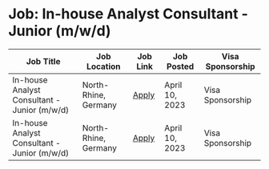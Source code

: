 # Job: In-house Analyst Consultant - Junior (m/w/d)

| Job Title | Job Location | Job Link | Job Posted | Visa Sponsorship |
| --- | --- | --- | --- | --- |
| In-house Analyst Consultant - Junior (m/w/d) | North-Rhine, Germany | [Apply](https://picnic.app/careers/jobs/4532215/strategy--amp--analytics/k%C3%B6ln-north-rhine-westphalia-germany/in-house-analyst-consultant---junior---m-w-d-) | April 10, 2023 | Visa Sponsorship |
| In-house Analyst Consultant - Junior (m/w/d) | North-Rhine, Germany | [Apply](https://picnic.app/careers/jobs/4532215/strategy--amp--analytics/k%C3%B6ln-north-rhine-westphalia-germany/in-house-analyst-consultant---junior---m-w-d-) | April 10, 2023 | Visa Sponsorship |
